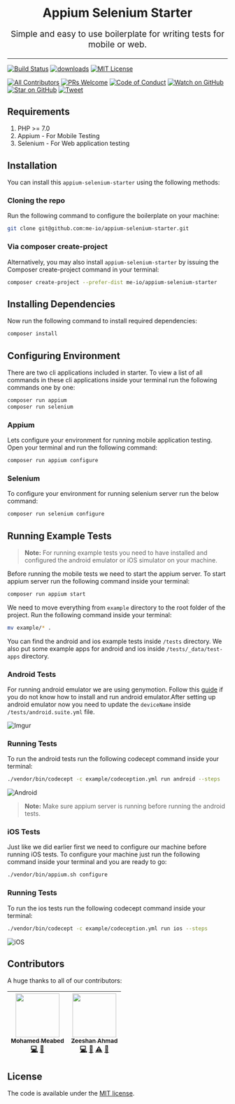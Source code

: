 <h1 align="center">
  Appium Selenium Starter 
</h1>
<p align="center" style="font-size: 1.2rem;">Simple and easy to use boilerplate for writing tests for mobile or web.</p>

<hr />

[![Build Status][build-badge]][build]
[![downloads][downloads-badge]][downloads]
[![MIT License][license-badge]][license]

[![All Contributors](https://img.shields.io/badge/all_contributors-2-orange.svg?style=flat-square)](#contributors)
[![PRs Welcome][prs-badge]][prs] 
[![Code of Conduct][coc-badge]][coc]
[![Watch on GitHub][github-watch-badge]][github-watch]
[![Star on GitHub][github-star-badge]][github-star]
[![Tweet][twitter-badge]][twitter]

## Requirements

1. PHP >= 7.0
2. Appium - For Mobile Testing
3. Selenium - For Web application testing

## Installation

You can install this `appium-selenium-starter` using the following methods:

### Cloning the repo

Run the following command to configure the boilerplate on your machine:

```bash
git clone git@github.com:me-io/appium-selenium-starter.git
```

### Via composer create-project

Alternatively, you may also install `appium-selenium-starter` by issuing the Composer create-project command in your 
terminal:

```bash
composer create-project --prefer-dist me-io/appium-selenium-starter
```

## Installing Dependencies

Now run the following command to install required dependencies:

```bash
composer install
```

## Configuring Environment

There are two cli applications included in starter. To view a list of all commands in these cli applications inside your terminal run the following commands one by one:

```bash
composer run appium
composer run selenium
```

### Appium

Lets configure your environment for running mobile application testing. Open your terminal and run the following command:

```bash
composer run appium configure
```

### Selenium

To configure your environment for running selenium server run the below command:

```bash
composer run selenium configure
```

## Running Example Tests

> **Note:** For running example tests you need to have installed and configured the android emulator or iOS simulator on your machine.

Before running the mobile tests we need to start the appium server. To start appium server run the following command inside your terminal:

```bash
composer run appium start
```

We need to move everything from `example` directory to the root folder of the project. Run the following command inside your terminal:

```bash
mv example/* .
```

You can find the android and ios example tests inside `/tests` directory. We also put some example apps for android and ios inside `/tests/_data/test-apps` directory.

### Android Tests

For running android emulator we are using genymotion. Follow this [guide](https://shankargarg.wordpress.com/2016/02/25/setup-genymotion-android-emulators-on-mac-os/) 
if you do not know how to install and run android emulator.After setting up android emulator now you need to update the `deviceName` inside `/tests/android.suite.yml` file.

![Imgur](https://i.imgur.com/znQkuLq.png)

### Running Tests

To run the android tests run the following codecept command inside your terminal:

```bash
./vendor/bin/codecept -c example/codeception.yml run android --steps
```

![Android](https://i.imgur.com/PdqDRFa.gif)

> **Note:** Make sure appium server is running before running the android tests.

### iOS Tests

Just like we did earlier first we need to configure our machine before running iOS tests. To configure your 
machine just run the following command inside your terminal and you are ready to go:

```bash
./vendor/bin/appium.sh configure
```

### Running Tests

To run the ios tests run the following codecept command inside your terminal:

```bash
./vendor/bin/codecept -c example/codeception.yml run ios --steps
```

![iOS](https://i.imgur.com/Au45fXv.gif)

## Contributors

A huge thanks to all of our contributors:

<!-- ALL-CONTRIBUTORS-LIST:START - Do not remove or modify this section -->
<!-- prettier-ignore -->
| [<img src="https://avatars0.githubusercontent.com/u/45731?v=3" width="100px;"/><br /><sub><b>Mohamed Meabed</b></sub>](https://github.com/Meabed)<br />[💻](https://github.com/me-io/appium-selenium-starter/commits?author=Meabed "Code") [📢](#talk-Meabed "Talks") | [<img src="https://avatars2.githubusercontent.com/u/16267321?v=3" width="100px;"/><br /><sub><b>Zeeshan Ahmad</b></sub>](https://github.com/zeeshanu)<br />[💻](https://github.com/me-io/appium-selenium-starter/commits?author=zeeshanu "Code") [🐛](https://github.com/me-io/appium-selenium-starter/issues?q=author%3Azeeshanu "Bug reports") [⚠️](https://github.com/me-io/appium-selenium-starter/commits?author=zeeshanu "Tests") [📖](https://github.com/me-io/appium-selenium-starter/commits?author=zeeshanu "Documentation") |
| :---: | :---: |
<!-- ALL-CONTRIBUTORS-LIST:END -->

## License

The code is available under the [MIT license](LICENSE.md).

[build-badge]: https://img.shields.io/travis/me-io/appium-selenium-starter.svg?style=flat-square
[build]: https://travis-ci.org/me-io/appium-selenium-starter
[downloads-badge]: https://img.shields.io/packagist/dm/me-io/appium-selenium-starter.svg?style=flat-square
[downloads]: https://packagist.org/packages/me-io/appium-selenium-starter/stats
[license-badge]: https://img.shields.io/badge/license-MIT-brightgreen.svg?style=flat-square
[license]: https://github.com/me-io/appium-selenium-starter/blob/master/LICENSE.md
[prs-badge]: https://img.shields.io/badge/PRs-welcome-brightgreen.svg?style=flat-square
[prs]: http://makeapullrequest.com
[coc-badge]: https://img.shields.io/badge/code%20of-conduct-ff69b4.svg?style=flat-square
[coc]: https://github.com/me-io/appium-selenium-starter/blob/master/CODE_OF_CONDUCT.md
[github-watch-badge]: https://img.shields.io/github/watchers/me-io/appium-selenium-starter.svg?style=social
[github-watch]: https://github.com/me-io/appium-selenium-starter/watchers
[github-star-badge]: https://img.shields.io/github/stars/me-io/appium-selenium-starter.svg?style=social
[github-star]: https://github.com/me-io/appium-selenium-starter/stargazers
[twitter]: https://twitter.com/intent/tweet?text=Check%20out%20appium-selenium-starter!%20https://github.com/me-io/appium-selenium-starter%20%F0%9F%91%8D
[twitter-badge]: https://img.shields.io/twitter/url/https/github.com/me-io/appium-selenium-starter.svg?style=social